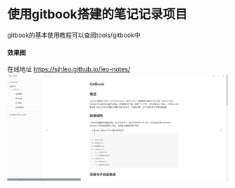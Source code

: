 # 使用gitbook搭建的笔记记录项目
gitbook的基本使用教程可以查阅tools/gitbook中 

#### 效果图
在线地址 https://sjhleo.github.io/leo-notes/
![avatar](./example.png)

